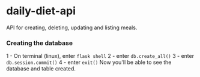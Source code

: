 # daily-diet-api
API for creating, deleting, updating and listing meals.

### Creating the database
1 - On terminal (linux), enter `flask shell`
2 - enter `db.create_all()`
3 - enter `db.session.commit()`
4 - enter `exit()`
Now you'll be able to see the database and table created.
